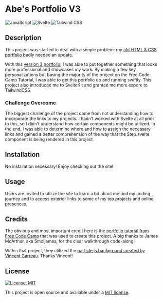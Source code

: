 # Abe's Portfolio V3
![JavaScript](https://img.shields.io/badge/javascript-%23323330.svg?style=for-the-badge&logo=javascript&logoColor=%23F7DF1E) 
![Svelte](https://img.shields.io/badge/Svelte-FF3E00?style=for-the-badge&logo=Svelte&logoColor=FFFFFF)
<img src="https://img.shields.io/badge/Tailwind CSS-06B6D4?style=for-the-badge&logo=Tailwind CSS&logoColor=FFFFFF" alt="Tailwind CSS">

## Description
This project was started to deal with a simple problem: my [old HTML & CSS portfolio](https://aomaits.github.io/portfolio-1/) badly needed an update. 

With this [version 3 portfolio](), I was able to put together something that looks more professional and showcases my work. By making a few key personalizations but basing the majority of the project on the Free Code Camp Tutorial, I was able to get this portfolio up and running swiftly. This project also introduced me to SvelteKit and granted me more expore to TailwindCSS. 

### Challenge Overcome
The biggest challenge of the project came from not understanding how to incorporate the links to my projects. I hadn't worked with Svelte at all prior to this, so I didn't understand how certain components might be utilized. In the end, I was able to determine where and how to assign the necessary links and gained a better comprehension of the way that the Step.svelte component is being rendered in this project. 

## Installation
No installation necessary! Enjoy checking out the site! 

## Usage
Users are invited to utilize the site to learn a bit about me and my coding journey and to access exterior links to some of my top projects and online presences. 

## Credits
The obvious and most important credit here is the [portfolio tutorial from Free Code Camp](https://www.freecodecamp.org/news/learn-sveltekit-and-tailwind-css-by-building-a-web-portfolio/) that was used to create this project. A big thanks to James McArthur, aka Smoljames, for the clear walkthrough code-along! 

Within that project, they utilized the [particle.js background created by Vincent Garreau](https://vincentgarreau.com/particles.js/). Thanks Vincent!

## License
[![License: MIT](https://img.shields.io/badge/License-MIT-yellow.svg)](https://opensource.org/licenses/MIT)

This project is open source and available under a [MIT license](https://github.com/aomaits/portfolio-v3/blob/main/LICENSE).